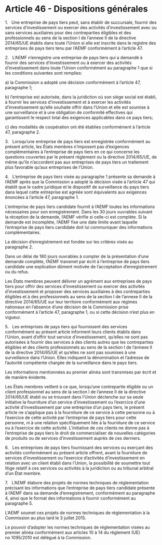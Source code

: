 # Article 46 - Dispositions générales


1.   Une entreprise de pays tiers peut, sans établir de succursale, fournir des services d’investissement ou exercer des activités d’investissement avec ou sans services auxiliaires pour des contreparties éligibles et des professionnels au sens de la section I de l’annexe II de la directive 2014/65/UE établis dans toute l’Union si elle est inscrite dans le registre des entreprises de pays tiers tenu par l’AEMF conformément à l’article 47.

2.   L’AEMF n’enregistre une entreprise de pays tiers qui a demandé à fournir des services d’investissement ou à exercer des activités d’investissement dans toute l’Union conformément au paragraphe 1 que si les conditions suivantes sont remplies:

a) la Commission a adopté une décision conformément à l’article 47, paragraphe 1;

b) l’entreprise est autorisée, dans la juridiction où son siège social est établi, à fournir les services d’investissement et à exercer les activités d’investissement qu’elle souhaite offrir dans l’Union et elle est soumise à une surveillance et à une obligation de conformité effectives qui garantissent le respect total des exigences applicables dans ce pays tiers;

c) des modalités de coopération ont été établies conformément à l’article 47, paragraphe 2.

3.   Lorsqu’une entreprise de pays tiers est enregistrée conformément au présent article, les États membres n’imposent pas d’exigences complémentaires à l’entreprise de pays tiers en ce qui concerne les questions couvertes par le présent règlement ou la directive 2014/65/UE, de même qu’ils n’accordent pas aux entreprises de pays tiers un traitement plus favorable qu’aux entreprises de l’Union.

4.   L’entreprise de pays tiers visée au paragraphe 1 présente sa demande à l’AEMF après que la Commission a adopté la décision visée à l’article 47 qui établit que le cadre juridique et le dispositif de surveillance du pays tiers dans lequel cette entreprise est agréée sont équivalents aux exigences énoncées à l’article 47, paragraphe 1.

L’entreprise de pays tiers candidate fournit à l’AEMF toutes les informations nécessaires pour son enregistrement. Dans les 30 jours ouvrables suivant la réception de la demande, l’AEMF vérifie si celle-ci est complète. Si la demande est incomplète, l’AEMF fixe une date limite avant laquelle l’entreprise de pays tiers candidate doit lui communiquer des informations complémentaires.

La décision d’enregistrement est fondée sur les critères visés au paragraphe 2.

Dans un délai de 180 jours ouvrables à compter de la présentation d’une demande complète, l’AEMF transmet par écrit à l’entreprise de pays tiers candidate une explication dûment motivée de l’acceptation d’enregistrement ou du refus.

Les États membres peuvent délivrer un agrément aux entreprises de pays tiers pour offrir des services d’investissement ou exercer des activités d’investissement et proposer des services auxiliaires à des contreparties éligibles et à des professionnels au sens de la section I de l’annexe II de la directive 2014/65/UE sur leur territoire conformément aux régimes nationaux en l’absence d’une décision de la Commission prise conformément à l’article 47, paragraphe 1, ou si cette décision n’est plus en vigueur.

5.   Les entreprises de pays tiers qui fournissent des services conformément au présent article informent leurs clients établis dans l’Union, avant d’offrir tout service d’investissement, qu’elles ne sont pas autorisées à fournir des services à des clients autres que les contreparties éligibles et des clients professionnels au sens de la section I de l’annexe II de la directive 2014/65/UE et qu’elles ne sont pas soumises à une surveillance dans l’Union. Elles indiquent la dénomination et l’adresse de l’autorité compétente chargée de la surveillance dans le pays tiers.

Les informations mentionnées au premier alinéa sont transmises par écrit et de manière évidente.

Les États membres veillent à ce que, lorsqu’une contrepartie éligible ou un client professionnel au sens de la section I de l’annexe II de la directive 2014/65/UE établi ou se trouvant dans l’Union déclenche sur sa seule initiative la fourniture d’un service d’investissement ou l’exercice d’une activité d’investissement par une entreprise d’un pays tiers, le présent article ne s’applique pas à la fourniture de ce service à cette personne ou à l’exercice de cette activité par l’entreprise de pays tiers pour cette personne, ni à une relation spécifiquement liée à la fourniture de ce service ou à l’exercice de cette activité. L’initiative de ces clients ne donne pas à l’entreprise de pays tiers le droit de commercialiser de nouvelles catégories de produits ou de services d’investissement auprès de ces derniers.

6.   Les entreprises de pays tiers fournissant des services ou exerçant des activités conformément au présent article offrent, avant la fourniture de services d’investissement ou l’exercice d’activités d’investissement en relation avec un client établi dans l’Union, la possibilité de soumettre tout litige relatif à ces services ou activités à la juridiction ou au tribunal arbitral d’un État membre.

7.   L’AEMF élabore des projets de normes techniques de réglementation précisant les informations que l’entreprise de pays tiers candidate présente à l’AEMF dans sa demande d’enregistrement, conformément au paragraphe 4, ainsi que le format des informations à fournir conformément au paragraphe 5.

L’AEMF soumet ces projets de normes techniques de réglementation à la Commission au plus tard le 3 juillet 2015.

Le pouvoir d’adopter les normes techniques de réglementation visées au premier alinéa conformément aux articles 10 à 14 du règlement (UE) no 1095/2010 est délégué à la Commission.
